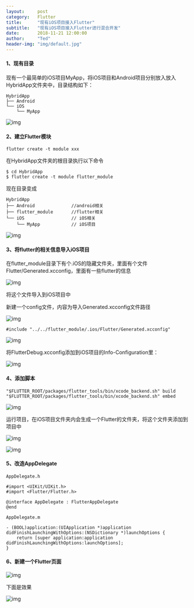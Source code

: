 ```yaml
---
layout:     post
category:   Flutter
title:      "现有iOS项目接入Flutter"
subtitle:   "现有iOS项目接入Flutter进行混合开发"
date:       2018-11-21 12:00:00
author:     "Ted"
header-img: "img/default.jpg"
---
```


#### 1、现有目录

现有一个最简单的iOS项目MyApp，将iOS项目和Android项目分别放入放入HybridApp文件夹中，目录结构如下：

```
HybridApp
├── Android
└── iOS
    └── MyApp
```

![img](/img/Simple_7/43.png)

#### 2、建立Flutter模块

```shell
flutter create -t module xxx
```

在HybridApp文件夹的根目录执行以下命令

```shell
$ cd HybridApp
$ flutter create -t module flutter_module
```

现在目录变成

```
HybridApp
├── Android              //android相关
├── flutter_module       //flutter相关
└── iOS					 // iOS相关
    └── MyApp			 // iOS项目
```

![img](/img/Simple_7/44.png)

#### 3、将flutter的相关信息导入iOS项目

在flutter_module目录下有个.iOS的隐藏文件夹，里面有个文件Flutter/Generated.xcconfig，里面有一些flutter的信息

![img](/img/Simple_7/45.png)

将这个文件导入到iOS项目中

新建一个config文件，内容为导入Generated.xcconfig文件路径

![img](/img/Simple_7/46.png)

```
#include "../../flutter_module/.ios/Flutter/Generated.xcconfig"
```

![img](/img/Simple_7/47.png)

将FlutterDebug.xcconfig添加到iOS项目的Info-Configuration里：

![img](/img/Simple_7/48.png)

#### 4、添加脚本

```
"$FLUTTER_ROOT/packages/flutter_tools/bin/xcode_backend.sh" build
"$FLUTTER_ROOT/packages/flutter_tools/bin/xcode_backend.sh" embed
```

![img](/img/Simple_7/49.png)

运行项目，在iOS项目文件夹内会生成一个Flutter的文件夹，将这个文件夹添加到项目中

![img](/img/Simple_7/50.png)

![img](/img/Simple_7/51.png)

#### 5、改造AppDelegate

```
AppDelegate.h

#import <UIKit/UIKit.h>
#import <Flutter/Flutter.h>

@interface AppDelegate : FlutterAppDelegate
@end
```

```
AppDelegate.m

- (BOOL)application:(UIApplication *)application didFinishLaunchingWithOptions:(NSDictionary *)launchOptions {
    return [super application:application didFinishLaunchingWithOptions:launchOptions];
}
```

#### 6、新建一个Flutter页面

![img](/img/Simple_7/53.png)

下面是效果

![img](/img/Simple_7/52.gif)